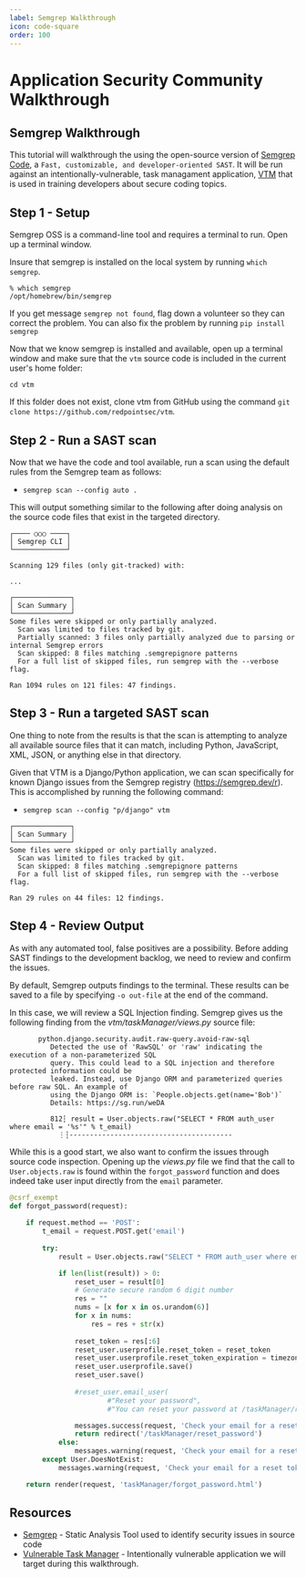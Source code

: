 ```yaml
---
label: Semgrep Walkthrough
icon: code-square
order: 100
---
```


# Application Security Community Walkthrough
## Semgrep Walkthrough

This tutorial will walkthrough the using the open-source version of [Semgrep Code](https://semgrep.dev/products/semgrep-code/), a `Fast, customizable, and developer-oriented SAST`. It will be run against an intentionally-vulnerable, task managament application, [VTM](https://github.com/redpointsec/vtm) that is used in training developers about secure coding topics.

## Step 1 - Setup

Semgrep OSS is a command-line tool and requires a terminal to run. Open up a terminal window.

Insure that semgrep is installed on the local system by running `which semgrep`.

```
% which semgrep
/opt/homebrew/bin/semgrep
```

If you get message `semgrep not found`, flag down a volunteer so they can correct the problem. You can also fix the problem by running `pip install semgrep`

Now that we know semgrep is installed and available, open up a terminal window and make sure that the `vtm` source code is included in the current user's home folder:

```
cd vtm
```

If this folder does not exist, clone vtm from GitHub using the command `git clone https://github.com/redpointsec/vtm`.

## Step 2 - Run a SAST scan

Now that we have the code and tool available, run a scan using the default rules from the Semgrep team as follows: 

* `semgrep scan --config auto .`

This will output something similar to the following after doing analysis on the source code files that exist in the targeted directory.

```
┌──── ○○○ ────┐
│ Semgrep CLI │               
└─────────────┘               
                              
Scanning 129 files (only git-tracked) with:
                                      
...
                    
┌──────────────┐
│ Scan Summary │
└──────────────┘
Some files were skipped or only partially analyzed.
  Scan was limited to files tracked by git.
  Partially scanned: 3 files only partially analyzed due to parsing or internal Semgrep errors
  Scan skipped: 8 files matching .semgrepignore patterns
  For a full list of skipped files, run semgrep with the --verbose flag.

Ran 1094 rules on 121 files: 47 findings.

```

## Step 3 - Run a targeted SAST scan

One thing to note from the results is that the scan is attempting to analyze all available source files that it can match, including Python, JavaScript, XML, JSON, or anything else in that directory.

Given that VTM is a Django/Python application, we can scan specifically for known Django issues from the Semgrep registry (https://semgrep.dev/r). This is accomplished by running the following command:

* `semgrep scan --config "p/django" vtm`

```
┌──────────────┐
│ Scan Summary │
└──────────────┘
Some files were skipped or only partially analyzed.
  Scan was limited to files tracked by git.
  Scan skipped: 8 files matching .semgrepignore patterns
  For a full list of skipped files, run semgrep with the --verbose flag.

Ran 29 rules on 44 files: 12 findings.
```

## Step 4 - Review Output

As with any automated tool, false positives are a possibility. Before adding SAST findings to the development backlog, we need to review and confirm the issues.

By default, Semgrep outputs findings to the terminal. These results can be saved to a file by specifying `-o out-file` at the end of the command.

In this case, we will review a SQL Injection finding. Semgrep gives us the following finding from the _vtm/taskManager/views.py_ source file:

```
       python.django.security.audit.raw-query.avoid-raw-sql                              
          Detected the use of 'RawSQL' or 'raw' indicating the execution of a non-parameterized SQL
          query. This could lead to a SQL injection and therefore protected information could be   
          leaked. Instead, use Django ORM and parameterized queries before raw SQL. An example of  
          using the Django ORM is: `People.objects.get(name='Bob')`                                
          Details: https://sg.run/weDA                                                             
                                                                                                   
          812┆ result = User.objects.raw("SELECT * FROM auth_user where email = '%s'" % t_email)
            ⋮┆----------------------------------------

```

While this is a good start, we also want to confirm the issues through source code inspection. Opening up the _views.py_ file we find that the call to `User.objects.raw` is found within the `forgot_password` function and does indeed take user input directly from the `email` parameter.

```python
@csrf_exempt
def forgot_password(request):
            
    if request.method == 'POST':
        t_email = request.POST.get('email')
    
        try:
            result = User.objects.raw("SELECT * FROM auth_user where email = '%s'" % t_email)

            if len(list(result)) > 0:
                reset_user = result[0]
                # Generate secure random 6 digit number
                res = ""
                nums = [x for x in os.urandom(6)]
                for x in nums:
                    res = res + str(x)
                   
                reset_token = res[:6]
                reset_user.userprofile.reset_token = reset_token
                reset_user.userprofile.reset_token_expiration = timezone.now() + datetime.timedelta(minutes=10)
                reset_user.userprofile.save()
                reset_user.save()
        
                #reset_user.email_user(
                        #"Reset your password",
                        #"You can reset your password at /taskManager/reset_password/. Use \"{}\" as your token. This link will only work for 10 minutes.".format(reset_token))

                messages.success(request, 'Check your email for a reset token')
                return redirect('/taskManager/reset_password')
            else:
                messages.warning(request, 'Check your email for a reset token')
        except User.DoesNotExist:
            messages.warning(request, 'Check your email for a reset token')

    return render(request, 'taskManager/forgot_password.html')
```

## Resources

- [Semgrep](https://semgrep.dev/) - Static Analysis Tool used to identify security issues in source code
- [Vulnerable Task Manager](https://github.com/redpointsec/vtm) - Intentionally vulnerable application we will target during this walkthrough.